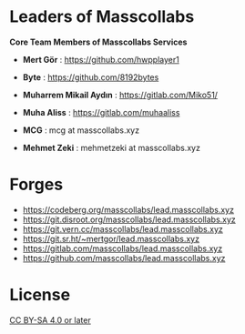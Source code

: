 # Leaders of Masscollabs

**Core Team Members of Masscollabs Services**

* **Mert Gör** : https://github.com/hwpplayer1

* **Byte**     : https://github.com/8192bytes

* **Muharrem Mikail Aydın** : https://gitlab.com/Miko51/

* **Muha Aliss** : https://gitlab.com/muhaaliss

* **MCG** : mcg at masscollabs.xyz

* **Mehmet Zeki** : mehmetzeki at masscollabs.xyz

# Forges

* https://codeberg.org/masscollabs/lead.masscollabs.xyz
* https://git.disroot.org/masscollabs/lead.masscollabs.xyz
* https://git.vern.cc/masscollabs/lead.masscollabs.xyz
* https://git.sr.ht/~mertgor/lead.masscollabs.xyz
* https://gitlab.com/masscollabs/lead.masscollabs.xyz
* https://github.com/masscollabs/lead.masscollabs.xyz


# License

[CC BY-SA 4.0 or later](by-sa.markdown)
